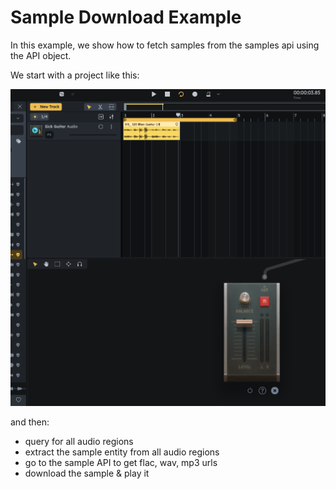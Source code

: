 # Sample Download Example

In this example, we show how to fetch samples from the samples api using
the API object. 

We start with a project like this:

![project overview](./project_screenshot.png)

and then:
* query for all audio regions
* extract the sample entity from all audio regions
* go to the sample API to get flac, wav, mp3 urls
* download the sample & play it